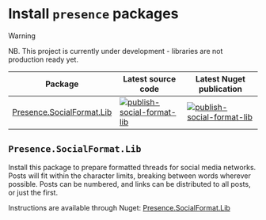 # Install `presence` packages

> [!WARNING]
> NB. This project is currently under development - libraries are not production ready yet.

| Package                                                                               | Latest source code                                                                                                                                                                                                                        | Latest Nuget publication                                                                                                                                                                                                                     |
| ------------------------------------------------------------------------------------- | ----------------------------------------------------------------------------------------------------------------------------------------------------------------------------------------------------------------------------------------- | -------------------------------------------------------------------------------------------------------------------------------------------------------------------------------------------------------------------------------------------- |
| [Presence.SocialFormat.Lib](https://www.nuget.org/packages/Presence.SocialFormat.Lib) | [![publish-social-format-lib](https://github.com/instantiator/presence/actions/workflows/publish-social-format-lib.yaml/badge.svg?event=push)](https://github.com/instantiator/presence/actions/workflows/publish-social-format-lib.yaml) | [![publish-social-format-lib](https://github.com/instantiator/presence/actions/workflows/publish-social-format-lib.yaml/badge.svg?event=release)](https://github.com/instantiator/presence/actions/workflows/publish-social-format-lib.yaml) |

## `Presence.SocialFormat.Lib`

Install this package to prepare formatted threads for social media networks. Posts will fit within the character limits, breaking between words wherever possible. Posts can be numbered, and links can be distributed to all posts, or just the first.

Instructions are available through Nuget: [Presence.SocialFormat.Lib](https://www.nuget.org/packages/Presence.SocialFormat.Lib)
